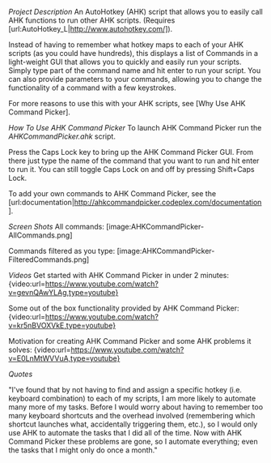 *Project Description*
An AutoHotkey (AHK) script that allows you to easily call AHK functions to run other AHK scripts. (Requires [url:AutoHotkey_L|http://www.autohotkey.com/]).

Instead of having to remember what hotkey maps to each of your AHK scripts (as you could have hundreds), this displays a list of Commands in a light-weight GUI that allows you to quickly and easily run your scripts.  Simply type part of the command name and hit enter to run your script.  You can also provide parameters to your commands, allowing you to change the functionality of a command with a few keystrokes.

For more reasons to use this with your AHK scripts, see [Why Use AHK Command Picker].

*How To Use AHK Command Picker*
To launch AHK Command Picker run the _AHKCommandPicker.ahk_ script.

Press the Caps Lock key to bring up the AHK Command Picker GUI.  From there just type the name of the command that you want to run and hit enter to run it.  You can still toggle Caps Lock on and off by pressing Shift+Caps Lock.

To add your own commands to AHK Command Picker, see the [url:documentation|http://ahkcommandpicker.codeplex.com/documentation].

*Screen Shots*
All commands:
[image:AHKCommandPicker-AllCommands.png]

Commands filtered as you type:
[image:AHKCommandPicker-FilteredCommands.png]

*Videos*
Get started with AHK Command Picker in under 2 minutes:
{video:url=https://www.youtube.com/watch?v=gevnQAwYLAg,type=youtube}

Some out of the box functionality provided by AHK Command Picker:
{video:url=https://www.youtube.com/watch?v=kr5nBVOXVkE,type=youtube}

Motivation for creating AHK Command Picker and some AHK problems it solves:
{video:url=https://www.youtube.com/watch?v=E0LnMtWVVuA,type=youtube}

*Quotes*

"I've found that by not having to find and assign a specific hotkey (i.e. keyboard combination) to each of my scripts, I am more likely to automate many more of my tasks. Before I would worry about having to remember too many keyboard shortcuts and the overhead involved (remembering which shortcut launches what, accidentally triggering them, etc.), so I would only use AHK to automate the tasks that I did all of the time. Now with AHK Command Picker these problems are gone, so I automate everything; even the tasks that I might only do once a month."


